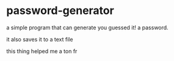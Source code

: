 # password-generator
a simple program that can generate you guessed it! a password.

<p>it also saves it to a text file</p>
<p>this thing helped me a ton fr</p>
